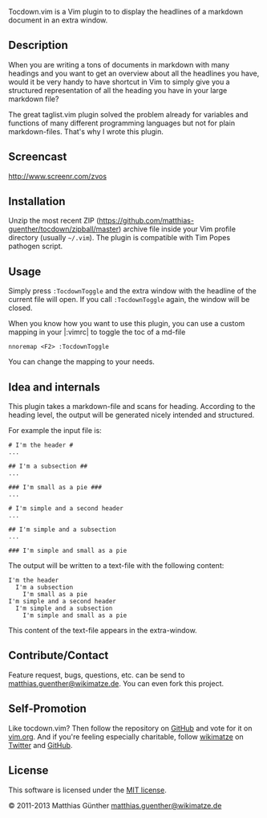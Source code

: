 Tocdown.vim is a Vim plugin to to display the headlines of a markdown document in an extra window.

## Description

When you are writing a tons of documents in markdown with many headings and you want to get an overview about all the
headlines you have, would it be very handy to have shortcut in Vim to simply give you a structured representation of all
the heading you have in your large markdown file?

The great taglist.vim plugin solved the problem already for variables and functions of many
different programming languages but not for plain markdown-files. That's why I wrote this plugin.


## Screencast

http://www.screenr.com/zvos


## Installation

Unzip the most recent ZIP (https://github.com/matthias-guenther/tocdown/zipball/master) archive file inside your Vim
profile directory (usually  `~/.vim`). The plugin is compatible with Tim Popes pathogen script.


## Usage

Simply press `:TocdownToggle` and the extra window with the headline of the current file will open.  If you call
`:TocdownToggle` again, the window will be closed.

When you know how you want to use this plugin, you can use a custom mapping in your |:vimrc| to toggle the toc of a
md-file


    nnoremap <F2> :TocdownToggle


You can change the mapping to your needs.


## Idea and internals

This plugin takes a markdown-file and scans for heading. According to the heading level, the output
will be generated nicely intended and structured.


For example the input file is:

    # I'm the header #
    ...

    ## I'm a subsection ##
    ...

    ### I'm small as a pie ###
    ...

    # I'm simple and a second header
    ...

    ## I'm simple and a subsection
    ...

    ### I'm simple and small as a pie


The output will be written to a text-file with the following content:


    I'm the header
      I'm a subsection
        I'm small as a pie
    I'm simple and a second header
      I'm simple and a subsection
        I'm simple and small as a pie


This content of the text-file appears in the extra-window.


## Contribute/Contact

Feature request, bugs, questions, etc. can be send to <matthias.guenther@wikimatze.de>. You can even
fork this project.


## Self-Promotion

Like tocdown.vim? Then follow the repository on [GitHub][github] and vote for it on [vim.org][vim.org]. And if you're
feeling especially charitable, follow [wikimatze][wikimatze] on [Twitter][wikimatze-twitter] and
[GitHub][wikimatze-github].


## License

This software is licensed under the [MIT license][mit].

© 2011-2013 Matthias Günther <matthias.guenther@wikimatze.de>

[wikimatze]: http://wikimatze.de
[wikimatze-twitter]: https://twitter.com/wikimatze
[wikimatze-github]: https://github.com/matthias-guenther
[github]: https://github.com/matthias-guenther/tocdown
[vim.org]: http://www.vim.org/scripts/script.php?script_id=3856
[mit]: http://en.wikipedia.org/wiki/MIT_License

